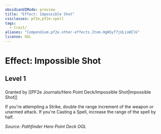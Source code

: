 ```yaml
---
obsidianUIMode: preview
title: "Effect: Impossible Shot"
cssclasses: pf2e,pf2e-spell
tags:
  - trait/
aliases: "Compendium.pf2e.other-effects.Item.HgWSyf7jULisWIlG"
license: OGL
---
```

# Effect: Impossible Shot
## Level 1
### 






Granted by [[PF2e Journals/Hero Point Deck/Impossible Shot|Impossible Shot]]

If you're attempting a Strike, double the range increment of the weapon or unarmed attack. If you're Casting a Spell, increase the range of the spell by half.

*Source: Pathfinder Hero Point Deck*
*OGL*